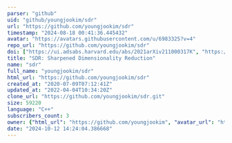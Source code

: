 ```yaml
---
parser: "github"
uid: "github/youngjookim/sdr"
url: "https://github.com/youngjookim/sdr"
timestamp: "2024-08-18 00:41:36.445432"
avatar: "https://avatars.githubusercontent.com/u/6983325?v=4"
repo_url: "https://github.com/youngjookim/sdr"
doi: ["https://ui.adsabs.harvard.edu/abs/2021arXiv211000317K", "https://ui.adsabs.harvard.edu/abs/2024ascl.soft08001K/abstract"]
title: "SDR: Sharpened Dimensionality Reduction"
name: "sdr"
full_name: "youngjookim/sdr"
html_url: "https://github.com/youngjookim/sdr"
created_at: "2020-07-09T07:12:41Z"
updated_at: "2022-04-04T10:34:20Z"
clone_url: "https://github.com/youngjookim/sdr.git"
size: 59220
language: "C++"
subscribers_count: 3
owner: {"html_url": "https://github.com/youngjookim", "avatar_url": "https://avatars.githubusercontent.com/u/6983325?v=4", "login": "youngjookim", "type": "User"}
date: "2024-10-12 14:24:04.386668"
---
```

